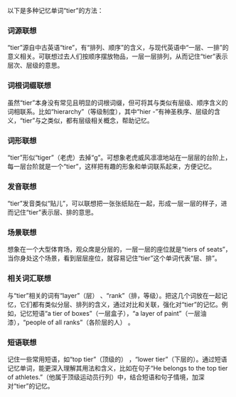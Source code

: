 以下是多种记忆单词“tier”的方法：

### 词源联想
“tier”源自中古英语“tire”，有“排列、顺序”的含义，与现代英语中“一层、一排”的意义相关。可联想过去人们按顺序摆放物品，一层一层排列，从而记住“tier”表示层次、层级的意思。

### 词根词缀联想
虽然“tier”本身没有常见且明显的词根词缀，但可将其与类似有层级、顺序含义的词相联系。比如“hierarchy”（等级制度），其中“hier -”有神圣秩序、层级的含义，“tier”与之类似，都有层级相关概念，帮助记忆。

### 词形联想
“tier”形似“tiger”（老虎）去掉“g”。可想象老虎威风凛凛地站在一层层的台阶上，每一层台阶就是一个“tier”，这样把有趣的形象和单词联系起来，方便记忆。

### 发音联想
“tier”发音类似“贴儿”，可以联想把一张张纸贴在一起，形成一层一层的样子，进而记住“tier”表示层、排的意思。

### 场景联想
想象在一个大型体育场，观众席是分层的，一层一层的座位就是“tiers of seats”，当你身处这个场景，看到层层座位，就容易记住“tier”这个单词代表“层、排”。

### 相关词汇联想
与“tier”相关的词有“layer”（层） 、“rank”（排，等级）。把这几个词放在一起记忆，它们都有类似分层、排列的含义，通过对比和关联，强化对“tier”的记忆。例如，记忆短语“a tier of boxes”（一层盒子），“a layer of paint”（一层油漆），“people of all ranks”（各阶层的人） 。

### 短语联想
记住一些常用短语，如“top tier”（顶级的） ，“lower tier”（下层的）。通过短语记忆单词，能更深入理解其用法和含义，比如在句子“He belongs to the top tier of athletes.”（他属于顶级运动员行列）中，结合短语和句子情境，加深对“tier”的记忆。 